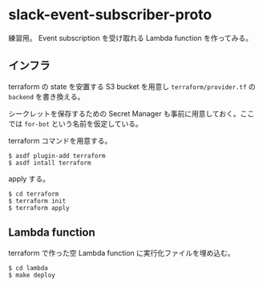 # slack-event-subscriber-proto

練習用。
Event subscription を受け取れる Lambda function を作ってみる。

## インフラ

terraform の state を安置する S3 bucket を用意し `terraform/provider.tf` の `backend` を書き換える。

シークレットを保存するための Secret Manager も事前に用意しておく。ここでは `for-bot` という名前を仮定している。

terraform コマンドを用意する。

```
$ asdf plugin-add terraform
$ asdf intall terraform
```

apply する。

```
$ cd terraform
$ terraform init
$ terraform apply
```

## Lambda function

terraform で作った空 Lambda function に実行化ファイルを埋め込む。

```
$ cd lambda
$ make deploy
```
